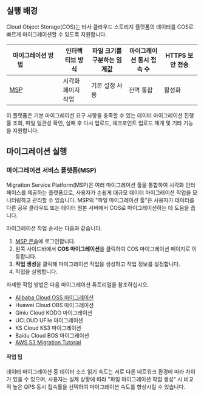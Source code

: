 ## 실행 배경

Cloud Object Storage(COS)는 타사 클라우드 스토리지 플랫폼의 데이터를 COS로 빠르게 마이그레이션할 수 있도록 지원합니다.


| 마이그레이션 방법&nbsp;&nbsp;&nbsp;&nbsp;&nbsp;&nbsp;&nbsp;&nbsp;&nbsp;&nbsp;&nbsp;&nbsp;&nbsp;&nbsp;&nbsp;&nbsp; | 인터랙티브 방식       | 파일 크기를 구분하는 임계값 | 마이그레이션 동시 접속 수 | HTTPS 보안 전송 |
| ------------------------------------------------------------ | -------------- | ------------------ | ---------- | -------------- |
| [MSP](#msp)                                     | 시각화 페이지 작업 | 기본 설정 사용       | 전역 통합   | 활성화           |


이 플랫폼은 기본 마이그레이션 요구 사항을 충족할 수 있는 데이터 마이그레이션 진행률 조회, 파일 일관성 확인, 실패 후 다시 업로드, 체크포인트 업로드 재개 및 기타 기능을 지원합니다.


## 마이그레이션 실행

<span id=msp></span>

### 마이그레이션 서비스 플랫폼(MSP)

Migration Service Platform(MSP)은 여러 마이그레이션 툴을 통합하여 시각화 인터페이스를 제공하는 플랫폼으로, 사용자가 손쉽게 대규모 데이터 마이그레이션 작업을 모니터링하고 관리할 수 있습니다. MSP의 "파일 마이그레이션 툴"은 사용자가 데이터를 다른 공유 클라우드 또는 데이터 원본 서버에서 COS로 마이그레이션하는 데 도움을 줍니다.

마이그레이션 작업 순서는 다음과 같습니다.

1. [MSP 콘솔](https://console.cloud.tencent.com/msp)에 로그인합니다.
2. 왼쪽 사이드바에서 **COS 마이그레이션**을 클릭하여 COS 마이그레이션 페이지로 이동합니다.
3. **작업 생성**을 클릭해 마이그레이션 작업을 생성하고 작업 정보를 설정합니다.
4. 작업을 실행합니다.

자세한 작업 방법은 다음 마이그레이션 튜토리얼을 참조하십시오.

- [Alibaba Cloud OSS 마이그레이션](https://intl.cloud.tencent.com/document/product/1036/35578)
- Huawei Cloud OBS 마이그레이션
- Qiniu Cloud KODO 마이그레이션
- UCLOUD UFile 마이그레이션
- KS Cloud KS3 마이그레이션
- Baidu Cloud BOS 마이그레이션
- [AWS S3 Migration Tutorial](https://intl.cloud.tencent.com/document/product/1036/32522)

#### 작업 팁

데이터 마이그레이션 중 데이터 소스 읽기 속도는 서로 다른 네트워크 환경에 따라 차이가 있을 수 있으며, 사용자는 실제 상황에 따라 "파일 마이그레이션 작업 생성" 시 비교적 높은 QPS 동시 접속률을 선택하여 마이그레이션 속도를 향상시킬 수 있습니다.

<span id=cos>



